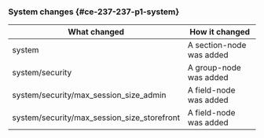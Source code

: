 ### System changes {#ce-237-237-p1-system}

| What changed | How it changed |
| --- | --- |
| system | A section-node was added |
| system/security | A group-node was added |
| system/security/max\_session\_size\_admin | A field-node was added |
| system/security/max\_session\_size\_storefront | A field-node was added |
